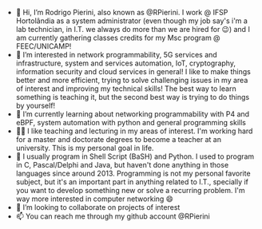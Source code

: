 - 👋 Hi, I’m Rodrigo Pierini, also known as @RPierini. I work @ IFSP Hortolândia as a system administrator (even though my job say's i'm a lab technician, in I.T. we always do more than we are hired for 😉) and I am currently gathering classes credits for my Msc program @ FEEC/UNICAMP!
- 👀 I’m interested in network programmability, 5G services and infrastructure, system and services automation, IoT, cryptography, information security and cloud services in general! I like to make things better and more efficient, trying to solve challenging issues in my area of interest and improving my technical skills! The best way to learn something is teaching it, but the second best way is trying to do things by yourself!
- 🌱 I’m currently learning about networking programmability with P4 and eBPF, system automation with python and general programming skills
- 👨‍🏫 I like teaching and lecturing in my areas of interest. I'm working hard for a master and doctorate degrees to become a teacher at an university. This is my personal goal in life.
- 🧱 I usually program in Shell Script (BaSH) and Python. I used to program in C, Pascal/Delphi and Java, but haven't done anything in those languages since around 2013. Programming is not my personal favorite subject, but it's an important part in anything related to I.T., specially if you want to develop something new or solve a recurring problem. I'm way more interested in computer networking 😄
- 💞️ I’m looking to collaborate on projects of interest
- 📫 You can reach me through my github account @RPierini

<!---
RPierini/RPierini is a ✨ special ✨ repository because its `README.md` (this file) appears on your GitHub profile.
You can click the Preview link to take a look at your changes.
--->

